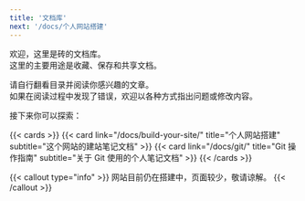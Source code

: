 ```yaml
---
title: '文档库'
next: '/docs/个人网站搭建'
---
```


欢迎，这里是砖的文档库。  
这里的主要用途是收藏、保存和共享文档。  

请自行翻看目录并阅读你感兴趣的文章。  
如果在阅读过程中发现了错误，欢迎以各种方式指出问题或修改内容。  

接下来你可以探索：

{{< cards >}}
  {{< card link="/docs/build-your-site/" title="个人网站搭建" subtitle="这个网站的建站笔记文档" >}}
  {{< card link="/docs/git/" title="Git 操作指南" subtitle="关于 Git 使用的个人笔记文档" >}}
{{< /cards >}}

{{< callout type="info" >}}
网站目前仍在搭建中，页面较少，敬请谅解。
{{< /callout >}}